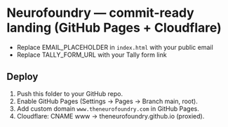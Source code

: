 # Neurofoundry — commit-ready landing (GitHub Pages + Cloudflare)
- Replace EMAIL_PLACEHOLDER in `index.html` with your public email
- Replace TALLY_FORM_URL with your Tally form link

## Deploy
1. Push this folder to your GitHub repo.
2. Enable GitHub Pages (Settings → Pages → Branch main, root).
3. Add custom domain `www.theneurofoundry.com` in GitHub Pages.
4. Cloudflare: CNAME www → theneurofoundry.github.io (proxied).
